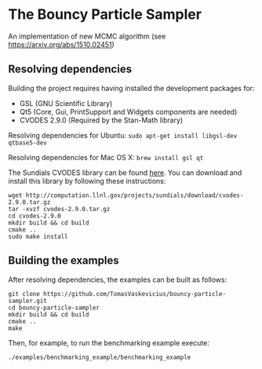 # The Bouncy Particle Sampler
An implementation of new MCMC algorithm (see https://arxiv.org/abs/1510.02451)

## Resolving dependencies

Building the project requires having installed the development packages for:
  * GSL (GNU Scientific Library)
  * Qt5 (Core, Gui, PrintSupport and Widgets components are needed)
  * CVODES 2.9.0 (Required by the Stan-Math library)

Resolving dependencies for Ubuntu:
`sudo apt-get install libgsl-dev qtbase5-dev`

Resolving dependencies for Mac OS X:
`brew install gsl qt`

The Sundials CVODES library can be found [here](http://computation.llnl.gov/projects/sundials/sundials-software).
You can download and install this library by following these instructions:
```
wget http://computation.llnl.gov/projects/sundials/download/cvodes-2.9.0.tar.gz
tar -xvzf cvodes-2.9.0.tar.gz
cd cvodes-2.9.0
mkdir build && cd build
cmake ..
sudo make install
```

## Building the examples

After resolving dependencies, the examples can be built as follows:

```
git clone https://github.com/TomasVaskevicius/bouncy-particle-sampler.git
cd bouncy-particle-sampler
mkdir build && cd build
cmake ..
make
````

Then, for example, to run the benchmarking example execute:

`./examples/benchmarking_example/benchmarking_example`
